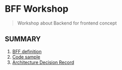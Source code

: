 # BFF Workshop

> Workshop about Backend for frontend concept

## SUMMARY

1. [BFF definition](./definition.md) 
2. [Code sample](./code-sample.md)
3. [Architecture Decision Record](./adr.md)
